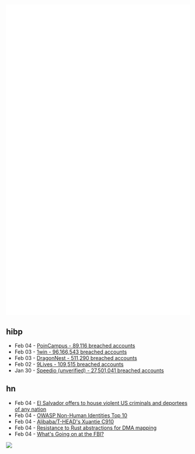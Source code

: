 ![Metrics](https://raw.githubusercontent.com/phixion/phixion/master/metrics.svg)

## hibp

<!--
for https://github.com/phixion/phixion/blob/main/.github/workflows/feeds.yml
-->
<!--START_SECTION:haveibeenpwnd-->
- Feb 04 - [PoinCampus - 89,116 breached accounts](https://haveibeenpwned.com/PwnedWebsites#PoinCampus)
- Feb 03 - [1win - 96,166,543 breached accounts](https://haveibeenpwned.com/PwnedWebsites#1win)
- Feb 03 - [DragonNest - 511,290 breached accounts](https://haveibeenpwned.com/PwnedWebsites#DragonNest)
- Feb 02 - [9Lives - 109,515 breached accounts](https://haveibeenpwned.com/PwnedWebsites#9Lives)
- Jan 30 - [Speedio (unverified) - 27,501,041 breached accounts](https://haveibeenpwned.com/PwnedWebsites#Speedio)
<!--END_SECTION:haveibeenpwnd-->

## hn

<!--
for https://github.com/phixion/phixion/blob/main/.github/workflows/feeds.yml
-->
<!--START_SECTION:hn-->
- Feb 04 - [El Salvador offers to house violent US criminals and deportees of any nation](https://www.cnn.com/2025/02/03/americas/el-salvador-migrant-deal-marco-rubio-intl-hnk/index.html)
- Feb 04 - [OWASP Non-Human Identities Top 10](https://owasp.org/www-project-non-human-identities-top-10/)
- Feb 04 - [Alibaba/T-HEAD's Xuantie C910](https://chipsandcheese.com/p/alibabat-heads-xuantie-c910)
- Feb 04 - [Resistance to Rust abstractions for DMA mapping](https://lwn.net/SubscriberLink/1006805/f75d238e25728afe/)
- Feb 04 - [What's Going on at the FBI?](https://www.lawfaremedia.org/article/the-situation--what-s-going-on-at-the-fbi)
<!--END_SECTION:hn-->

<!--
for https://yhype.me
-->
![](https://hit.yhype.me/github/profile?user_id=13013670)
